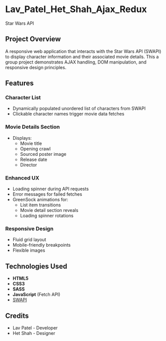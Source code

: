 # Lav_Patel_Het_Shah_Ajax_Redux
Star Wars API

## Project Overview
A responsive web application that interacts with the Star Wars API (SWAPI) to display character information and their associated movie details. This a group project demonstrates AJAX handling, DOM manipulation, and responsive design principles.


## Features

### Character List
- Dynamically populated unordered list of characters from SWAPI
- Clickable character names trigger movie data fetches

### Movie Details Section
- Displays:
  - Movie title
  - Opening crawl
  - Sourced poster image
  - Release date
  - Director

### Enhanced UX
- Loading spinner during API requests
- Error messages for failed fetches
- GreenSock animations for:
  - List item transitions
  - Movie detail section reveals
  - Loading spinner rotations

### Responsive Design
- Fluid grid layout
- Mobile-friendly breakpoints
- Flexible images

## Technologies Used
- **HTML5** 
- **CSS3**
- **SASS** 
- **JavaScript** (Fetch API)
- [SWAPI](https://swapi.dev/)

## Credits
- Lav Patel - Developer
- Het Shah - Designer 